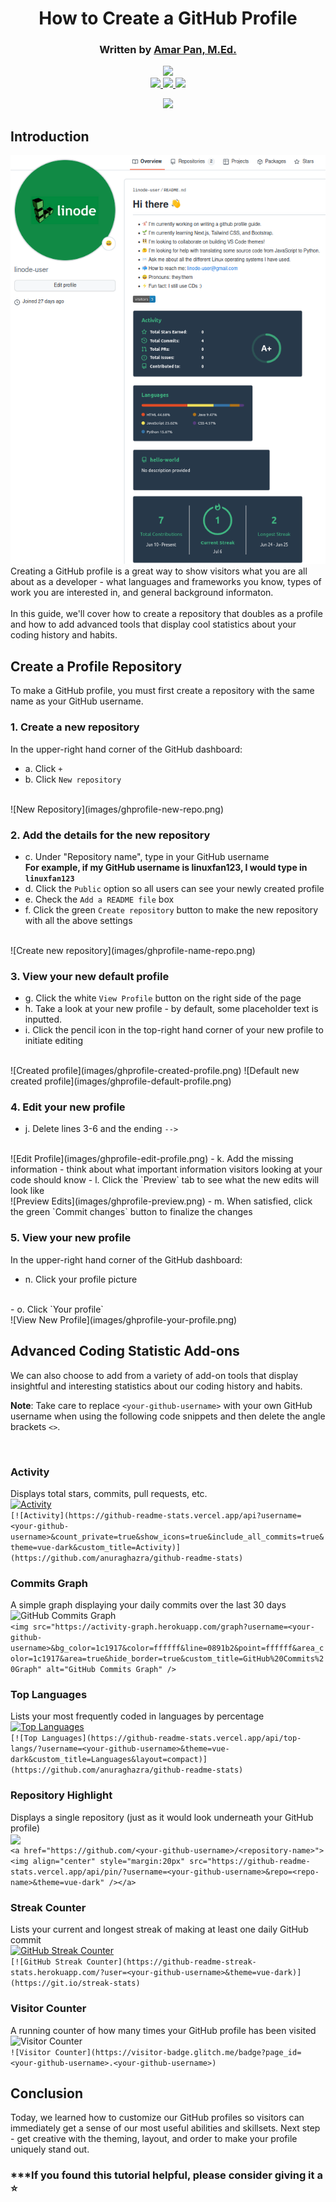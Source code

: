 <div align="center">

# How to Create a GitHub Profile
<h3 id="author">
   Written by <a href="https://www.linkedin.com/in/profpan396/">Amar Pan, M.Ed.</a></h3> 

<!-- Delete below for publication -->
 

 <a href="https://profpan396.github.io" target="_blank">
        <img
          src="https://img.shields.io/badge/-profpan396.github.io-magenta?style=flat&logo=Blackberry&logoColor=black">
      </a>
      <br>

 <a href="https://www.github.com/profpan396/" target="_blank">
        <img
          src="https://img.shields.io/badge/-@profpan396-junglegreen?style=flat&logo=GitHub&logoColor=black">
      </a>

 <a href="https://www.linkedin.com/in/profpan396/" target="_blank">
      <img src="https://img.shields.io/badge/-@profpan396-blue?style=flat&logo=Linkedin&logoColor=black">
 </a> 
  <a href="https://twitter.com/profpan396" target="_blank">
  <img src="https://img.shields.io/badge/-@profpan396-skyblue?style=flat&logo=Twitter&logoColor=black">
</a>
 
![](https://visitor-badge.glitch.me/badge?page_id=profpan396.github-profile-tutorial)

<!-- Delete above for publication -->
    
 </div>

## Introduction
![Final profile preview](images/ghprofile-final-profile.png)
<br>
Creating a GitHub profile is a great way to show visitors what you are all about as a developer - what languages and frameworks you know, types of work you are interested in, and general background informaton. 
<br><br>
In this guide, we'll cover how to create a repository that doubles as a profile and how to add advanced tools that display cool statistics about your coding history and habits. 

## Create a Profile Repository
To make a GitHub profile, you must first create a repository with the same name as your GitHub username. 

### 1. Create a new repository
In the upper-right hand corner of the GitHub dashboard: 
<br>
- a. Click `+`
- b. Click `New repository`
<br>
![New Repository](images/ghprofile-new-repo.png)
<br> 
           
### 2. Add the details for the new repository
- c. Under "Repository name", type in your GitHub username <br>
**For example, if my GitHub username is linuxfan123, I would type in `linuxfan123`**
- d. Click the `Public` option so all users can see your newly created profile
- e. Check the `Add a README file` box
- f. Click the green `Create repository` button to make the new repository with all the above settings
<br>
![Create new repository](images/ghprofile-name-repo.png)

### 3. View your new default profile
- g. Click the white `View Profile` button on the right side of the page
- h. Take a look at your new profile - by default, some placeholder text is inputted.
- i. Click the pencil icon in the top-right hand corner of your new profile to initiate editing
<br>
![Created profile](images/ghprofile-created-profile.png)
![Default new created profile](images/ghprofile-default-profile.png)

### 4. Edit your new profile
- j. Delete lines 3-6 and the ending `-->`
<br>
![Edit Profile](images/ghprofile-edit-profile.png)
- k. Add the missing information - think about what important information visitors looking at your code should know
- l. Click the `Preview` tab to see what the new edits will look like
<br>
![Preview Edits](images/ghprofile-preview.png)
- m. When satisfied, click the green `Commit changes` button to finalize the changes

### 5. View your new profile
In the upper-right hand corner of the GitHub dashboard:
<br>
- n. Click your profile picture
<br>
- o. Click `Your profile`
<br>
![View New Profile](images/ghprofile-your-profile.png)

## Advanced Coding Statistic Add-ons
We can also choose to add from a variety of add-on tools that display insightful and interesting statistics about our coding history and habits.<br>
<!-- Convert note to Hugo-type for publication -->
**Note**: Take care to replace `<your-github-username>` with your own GitHub username when using the following code snippets and then delete the angle brackets `<>`. 
<!-- {{< note >}}
Take care to replace `<your-github-username>` with your own GitHub username when using the following code snippets and then delete the angle brackets `<>`. 
{{< /note >}} -->
<br>

### Activity
Displays total stars, commits, pull requests, etc.
<br>
[![Activity](https://github-readme-stats.vercel.app/api?username=profpan396&count_private=true&show_icons=true&include_all_commits=true&theme=vue-dark&custom_title=Activity)](https://github.com/anuraghazra/github-readme-stats)
<br>
`[![Activity](https://github-readme-stats.vercel.app/api?username=<your-github-username>&count_private=true&show_icons=true&include_all_commits=true&theme=vue-dark&custom_title=Activity)](https://github.com/anuraghazra/github-readme-stats)`

### Commits Graph
A simple graph displaying your daily commits over the last 30 days
<br>
<img src="https://activity-graph.herokuapp.com/graph?username=profpan396&bg_color=1c1917&color=ffffff&line=0891b2&point=ffffff&area_color=1c1917&area=true&hide_border=true&custom_title=GitHub%20Commits%20Graph" alt="GitHub Commits Graph" />
<br>
`<img src="https://activity-graph.herokuapp.com/graph?username=<your-github-username>&bg_color=1c1917&color=ffffff&line=0891b2&point=ffffff&area_color=1c1917&area=true&hide_border=true&custom_title=GitHub%20Commits%20Graph" alt="GitHub Commits Graph" />`

### Top Languages
Lists your most frequently coded in languages by percentage
<br>
[![Top Languages](https://github-readme-stats.vercel.app/api/top-langs/?username=profpan396&theme=vue-dark&custom_title=Languages&layout=compact)](https://github.com/anuraghazra/github-readme-stats)
<br>
`[![Top Languages](https://github-readme-stats.vercel.app/api/top-langs/?username=<your-github-username>&theme=vue-dark&custom_title=Languages&layout=compact)](https://github.com/anuraghazra/github-readme-stats)`

### Repository Highlight
Displays a single repository (just as it would look underneath your GitHub profile)
<br>
<a href="https://github.com/profpan396/simon-memory-game"><img align="center" src="https://github-readme-stats.vercel.app/api/pin/?username=profpan396&repo=simon-memory-game&theme=vue-dark" /></a>
<br>
`<a href="https://github.com/<your-github-username>/<repository-name>"><img align="center" style="margin:20px" src="https://github-readme-stats.vercel.app/api/pin/?username=<your-github-username>&repo=<repo-name>&theme=vue-dark" /></a>`

### Streak Counter
Lists your current and longest streak of making at least one daily GitHub commit
<br>
[![GitHub Streak Counter](https://github-readme-streak-stats.herokuapp.com/?user=profpan396&theme=vue-dark)](https://git.io/streak-stats)
<br>
`[![GitHub Streak Counter](https://github-readme-streak-stats.herokuapp.com/?user=<your-github-username>&theme=vue-dark)](https://git.io/streak-stats)`

### Visitor Counter
A running counter of how many times your GitHub profile has been visited
<br>
![Visitor Counter](https://visitor-badge.glitch.me/badge?page_id=amarpan.amarpan)
<br>
`![Visitor Counter](https://visitor-badge.glitch.me/badge?page_id=<your-github-username>.<your-github-username>)`

## Conclusion
Today, we learned how to customize our GitHub profiles so visitors can immediately get a sense of our most useful abilities and skillsets. Next step - get creative with the theming, layout, and order to make your profile uniquely stand out. 
### ***If you found this tutorial helpful, please consider giving it a :star:
